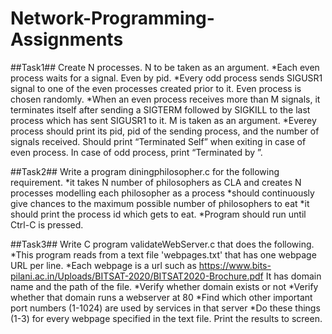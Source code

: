 # Network-Programming-Assignments

##Task1##
Create N processes. N to be taken as an argument.
*Each even process waits for a signal. Even by pid.
*Every odd process sends SIGUSR1 signal to one of the even processes created prior to
it. Even process is chosen randomly.
*When an even process receives more than M signals, it terminates itself after sending a
SIGTERM followed by SIGKILL to the last process which has sent SIGUSR1 to it. M is
taken as an argument.
*Everey process should print its pid, pid of the sending process, and the number of
signals received. Should print “Terminated Self” when exiting in case of even process. In
case of odd process, print “Terminated by <pid>”.
  
##Task2##
Write a program diningphilosopher.c for the following requirement.
*it takes N number of philosophers as CLA and creates N processes modelling each
philosopher as a process
*should continuously give chances to the maximum possible number of philosophers to eat
*it should print the process id which gets to eat.
*Program should run until Ctrl-C is pressed.
  
##Task3##
Write C program validateWebServer.c that does the following.
*This program reads from a text file 'webpages.txt' that has one webpage URL per line.
*Each webpage is a url such as https://www.bits-pilani.ac.in/Uploads/BITSAT-2020/BITSAT2020-Brochure.pdf It has domain name and the path of the file.
  *Verify whether domain exists or not
  *Verify whether that domain runs a webserver at 80
  *Find which other important port numbers (1-1024) are used by services in that server
*Do these things (1-3) for every webpage specified in the text file. Print the results to
screen.
